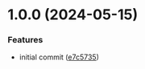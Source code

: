 # 1.0.0 (2024-05-15)


### Features

* initial commit ([e7c5735](https://github.com/ckasidis/tsconfig/commit/e7c5735704fb505c46bc35fc59b0e61bef2caea0))
